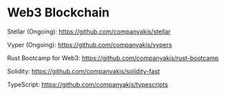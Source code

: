 # Web3 Blockchain

Stellar (Ongoing):
https://github.com/companyakis/stellar

Vyper (Ongoing):
https://github.com/companyakis/vypers

Rust Bootcamp for Web3:
https://github.com/companyakis/rust-bootcamp

Solidity:
https://github.com/companyakis/solidity-fast

TypeScript:
https://github.com/companyakis/typescripts




